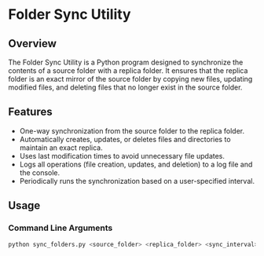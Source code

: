 # Folder Sync Utility

## Overview

The Folder Sync Utility is a Python program designed to synchronize the contents of a source folder with a replica folder. It ensures that the replica folder is an exact mirror of the source folder by copying new files, updating modified files, and deleting files that no longer exist in the source folder.

## Features

- One-way synchronization from the source folder to the replica folder.
- Automatically creates, updates, or deletes files and directories to maintain an exact replica.
- Uses last modification times to avoid unnecessary file updates.
- Logs all operations (file creation, updates, and deletion) to a log file and the console.
- Periodically runs the synchronization based on a user-specified interval.

## Usage

### Command Line Arguments

```bash
python sync_folders.py <source_folder> <replica_folder> <sync_interval> <log_file>

